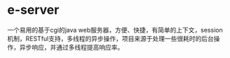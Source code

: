 # e-server
一个易用的基于cgi的java web服务器，方便、快捷，有简单的上下文，session机制，RESTful支持，多线程的异步操作，项目来源于处理一些很耗时的后台操作，异步响应，并通过多线程提高响应率。
